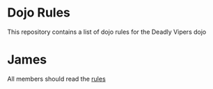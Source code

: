 Dojo Rules
==========

This repository contains a list of dojo rules for the Deadly Vipers dojo

# James

All members should read the [rules](https://github.com/deadlyvipers)
